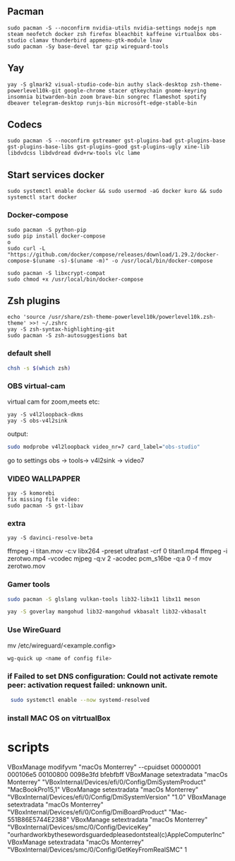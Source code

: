 ## Pacman

```
sudo pacman -S --noconfirm nvidia-utils nvidia-settings nodejs npm steam neofetch docker zsh firefox bleachbit kaffeine virtualbox obs-studio clamav thunderbird appmenu-gtk-module lnav
sudo pacman -Sy base-devel tar gzip wireguard-tools
```

## Yay

```
yay -S glmark2 visual-studio-code-bin authy slack-desktop zsh-theme-powerlevel10k-git google-chrome stacer qtkeychain gnome-keyring insomnia bitwarden-bin zoom brave-bin songrec flameshot spotify dbeaver telegram-desktop runjs-bin microsoft-edge-stable-bin
```

## Codecs

```
sudo pacman -S --noconfirm gstreamer gst-plugins-bad gst-plugins-base gst-plugins-base-libs gst-plugins-good gst-plugins-ugly xine-lib libdvdcss libdvdread dvd+rw-tools vlc lame
```

## Start services docker

```
sudo systemctl enable docker && sudo usermod -aG docker kuro && sudo systemctl start docker
```

### Docker-compose

```
sudo pacman -S python-pip
sudo pip install docker-compose
o
sudo curl -L "https://github.com/docker/compose/releases/download/1.29.2/docker-compose-$(uname -s)-$(uname -m)" -o /usr/local/bin/docker-compose

sudo pacman -S libxcrypt-compat
sudo chmod +x /usr/local/bin/docker-compose
```

## Zsh plugins

```
echo 'source /usr/share/zsh-theme-powerlevel10k/powerlevel10k.zsh-theme' >>! ~/.zshrc
yay -S zsh-syntax-highlighting-git
sudo pacman -S zsh-autosuggestions bat
```

### default shell

```sh
chsh -s $(which zsh)
```

### OBS virtual-cam

virtual cam for zoom,meets etc:

```
yay -S v4l2loopback-dkms
yay -S obs-v4l2sink
```

output:

```sh
sudo modprobe v4l2loopback video_nr=7 card_label="obs-studio"
```

go to settings
obs -> tools-> v4l2sink -> video7

### VIDEO WALLPAPPER

```
yay -S komorebi
fix missing file video:
sudo pacman -S gst-libav
```

### extra

```
yay -S davinci-resolve-beta
```

ffmpeg -i titan.mov -c:v libx264 -preset ultrafast -crf 0 titan1.mp4
ffmpeg -i zerotwo.mp4 -vcodec mjpeg -q:v 2 -acodec pcm_s16be -q:a 0 -f mov zerotwo.mov

### Gamer tools

```sh
sudo pacman -S glslang vulkan-tools lib32-libx11 libx11 meson

yay -S goverlay mangohud lib32-mangohud vkbasalt lib32-vkbasalt
```

### Use WireGuard

mv <path example.config> /etc/wireguard/<example.config>

```bash
wg-quick up <name of config file>
```

### if Failed to set DNS configuration: Could not activate remote peer: activation request failed: unknown unit.

```bash
 sudo systemctl enable --now systemd-resolved
```

### install MAC OS on vitrtualBox

# scripts

VBoxManage modifyvm "macOs Monterrey" --cpuidset 00000001 000106e5 00100800 0098e3fd bfebfbff
VBoxManage setextradata "macOs Monterrey" "VBoxInternal/Devices/efi/0/Config/DmiSystemProduct" "MacBookPro15,1"
VBoxManage setextradata "macOs Monterrey" "VBoxInternal/Devices/efi/0/Config/DmiSystemVersion" "1.0"
VBoxManage setextradata "macOs Monterrey" "VBoxInternal/Devices/efi/0/Config/DmiBoardProduct" "Mac-551B86E5744E2388"
VBoxManage setextradata "macOs Monterrey" "VBoxInternal/Devices/smc/0/Config/DeviceKey" "ourhardworkbythesewordsguardedpleasedontsteal(c)AppleComputerInc"
VBoxManage setextradata "macOs Monterrey" "VBoxInternal/Devices/smc/0/Config/GetKeyFromRealSMC" 1
